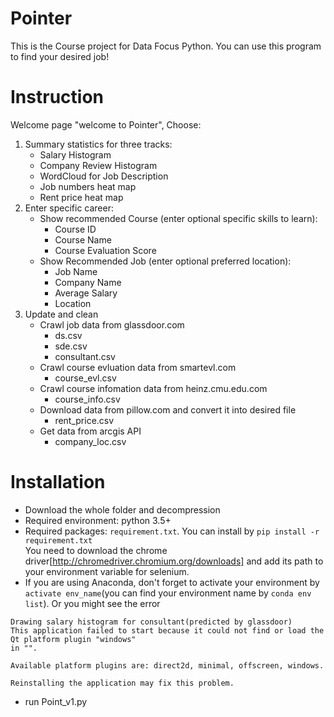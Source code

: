 # Pointer
This is the Course project for Data Focus Python. You can use this program to find your desired job!


# Instruction
Welcome page "welcome to Pointer", Choose:  
1. Summary statistics for three tracks:
    * Salary Histogram
    * Company Review Histogram
    * WordCloud for Job Description
    * Job numbers heat map
    * Rent price heat map
2. Enter specific career:
    * Show recommended Course (enter optional specific skills to learn):
        * Course ID 
        * Course Name
        * Course Evaluation Score    
    * Show Recommended Job (enter optional preferred location):
        * Job Name
        * Company Name
        * Average Salary
        * Location
3. Update and clean
    * Crawl job data from glassdoor.com
        * ds.csv
        * sde.csv
        * consultant.csv
    * Crawl course evluation data from smartevl.com
        * course_evl.csv
    * Crawl course infomation data from heinz.cmu.edu.com
        * course_info.csv
    * Download data from pillow.com and convert it into desired file
        * rent_price.csv
    * Get data from arcgis API
        * company_loc.csv
        
        
        
# Installation
* Download the whole folder and decompression
* Required environment: python 3.5+
* Required packages: `requirement.txt`. You can install by `pip install -r requirement.txt`  
  You need to download the chrome driver[http://chromedriver.chromium.org/downloads] and add its path to your environment variable for selenium.
* If you are using Anaconda, don't forget to activate your environment by `activate env_name`(you can find your environment name by `conda env list`). Or you might see the error  
```
Drawing salary histogram for consultant(predicted by glassdoor)
This application failed to start because it could not find or load the Qt platform plugin "windows"
in "".

Available platform plugins are: direct2d, minimal, offscreen, windows.

Reinstalling the application may fix this problem.
```

* run Point_v1.py

 
